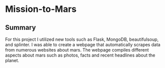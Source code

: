 # Mission-to-Mars
## Summary
For this project I utilized new tools such as Flask, MongoDB, beautifulsoup, and splinter. I was able to create a webpage that automatically scrapes data from numerous websites about mars. The webpage compiles different aspects about mars such as photos, facts and recent headlines about the planet.
